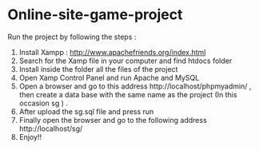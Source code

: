 # Online-site-game-project
Run the project by following the steps :
1. Install Xampp : http://www.apachefriends.org/index.html 
2. Search for the Xamp file in your computer and find htdocs folder 
3. Install inside the folder all the files of the project
4. Open Xamp Control Panel and run Apache and MySQL
5. Open a browser and go to this address http://localhost/phpmyadmin/ , then create a data base with the same name as the project (In this occasion sg ) .
6. After upload the sg.sql file and press run
7. Finally open the browser and go to the following address http://localhost/sg/ 
8. Enjoy!!

